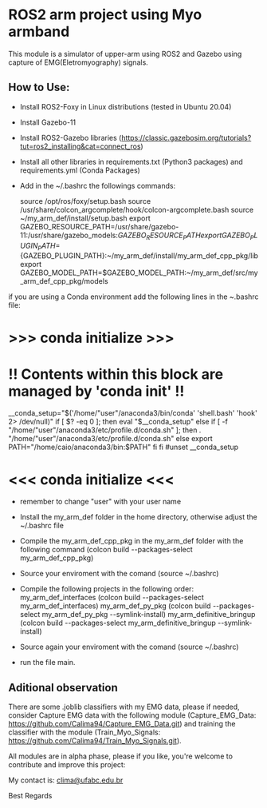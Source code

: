 # ROS2 arm project using Myo armband

This module is a simulator of upper-arm using ROS2 and Gazebo using capture of EMG(Eletromyography) signals.

## How to Use:

* Install ROS2-Foxy in Linux distributions (tested in Ubuntu 20.04)
* Install Gazebo-11
* Install ROS2-Gazebo libraries (https://classic.gazebosim.org/tutorials?tut=ros2_installing&cat=connect_ros)
* Install all other libraries in requirements.txt (Python3 packages) and requirements.yml (Conda Packages)
* Add in the ~/.bashrc the followings commands:

    source /opt/ros/foxy/setup.bash
    source /usr/share/colcon_argcomplete/hook/colcon-argcomplete.bash
    source ~/my_arm_def/install/setup.bash
    export GAZEBO_RESOURCE_PATH=/usr/share/gazebo-11:/usr/share/gazebo_models:${GAZEBO_RESOURCE_PATH}
    export GAZEBO_PLUGIN_PATH=${GAZEBO_PLUGIN_PATH}:~/my_arm_def/install/my_arm_def_cpp_pkg/lib
    export GAZEBO_MODEL_PATH=$GAZEBO_MODEL_PATH:~/my_arm_def/src/my_arm_def_cpp_pkg/models

if you are using a Conda environment add the following lines in the ~\.bashrc file:

# >>> conda initialize >>>
# !! Contents within this block are managed by 'conda init' !!
__conda_setup="$('/home/"user"/anaconda3/bin/conda' 'shell.bash' 'hook' 2> /dev/null)"
if [ $? -eq 0 ]; then
   eval "$__conda_setup"
else
    if [ -f "/home/"user"/anaconda3/etc/profile.d/conda.sh" ]; then
        . "/home/"user"/anaconda3/etc/profile.d/conda.sh"
    else
        export PATH="/home/caio/anaconda3/bin:$PATH"
    fi
fi
#unset __conda_setup
# <<< conda initialize <<<

* remember to change "user" with your user name

* Install the my_arm_def folder in the home directory, otherwise adjust the ~/.bashrc file
* Compile the my_arm_def_cpp_pkg in the my_arm_def folder with the following command (colcon build --packages-select my_arm_def_cpp_pkg)
* Source your enviroment with the comand (source ~/.bashrc)
* Compile the following projects in the following order:
    my_arm_def_interfaces (colcon build --packages-select my_arm_def_interfaces)
    my_arm_def_py_pkg (colcon build --packages-select my_arm_def_py_pkg --symlink-install)
    my_arm_definitive_bringup (colcon build --packages-select my_arm_definitive_bringup --symlink-install)
* Source again your enviroment with the comand (source ~/.bashrc)
* run the file main.

## Aditional observation

There are some .joblib classifiers with my EMG data, please if needed, consider Capture EMG data with the following module (Capture_EMG_Data: https://github.com/Calima94/Capture_EMG_Data.git) and training the classifier with the module (Train_Myo_Signals: https://github.com/Calima94/Train_Myo_Signals.git).

All modules are in alpha phase, please if you like, you're welcome to contribute and improve this project:

My contact is: clima@ufabc.edu.br

Best Regards
    
